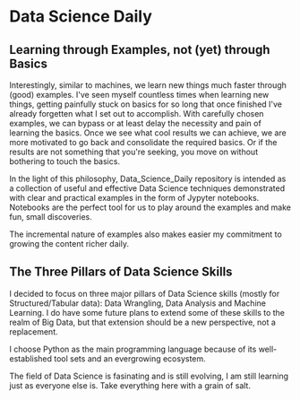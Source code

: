 # Data Science Daily
## Learning through Examples, not (yet) through Basics
Interestingly, similar to machines, we learn new things much faster through (good) examples. I've seen myself countless times when learning new things, getting painfully stuck on basics for so long that once finished I've already forgetten what I set out to accomplish. With carefully chosen examples, we can bypass or at least delay the necessity and pain of learning the basics. Once we see what cool results we can achieve, we are more motivated to go back and consolidate the required basics. Or if the results are not something that you're seeking, you move on without bothering to touch the basics. <br>

In the light of this philosophy, Data_Science_Daily repository is intended as a collection of useful and effective Data Science techniques demonstrated with clear and practical examples in the form of Jypyter notebooks. Notebooks are the perfect tool for us to play around the examples and make fun, small discoveries. 

The incremental nature of examples also makes easier my commitment to growing the content richer daily. 

## The Three Pillars of Data Science Skills
I decided to focus on three major pillars of Data Science skills (mostly for Structured/Tabular data): Data Wrangling, Data Analysis and Machine Learning. I do have some future plans to extend some of these skills to the realm of Big Data, but that extension should be a new perspective, not a replacement.

I choose Python as the main programming language because of its well-established tool sets and an evergrowing ecosystem. <br>

The field of Data Science is fasinating and is still evolving, I am still learning just as everyone else is. Take everything here with a grain of salt.
